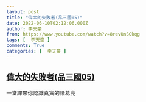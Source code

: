 ```yaml
---
layout: post
title: "偉大的失敗者(品三國05)"
date: 2022-06-10T02:12:06.000Z
author: 李天豪
from: https://www.youtube.com/watch?v=8revUnSOkqg
tags: [  李天豪 ]
comments: True
categories: [  李天豪 ]
---
```

<!--1654827126000-->
[偉大的失敗者(品三國05)](https://www.youtube.com/watch?v=8revUnSOkqg)
------

<div>
一堂課帶你認識真實的諸葛亮
</div>
